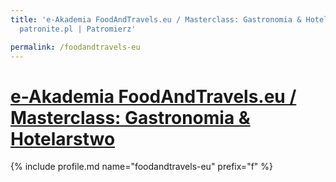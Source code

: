 ```yaml
---
title: 'e-Akademia FoodAndTravels.eu / Masterclass: Gastronomia & Hotelarstwo | Statystyki
  patronite.pl | Patromierz'

permalink: /foodandtravels-eu
---
```


# [e-Akademia FoodAndTravels.eu / Masterclass: Gastronomia & Hotelarstwo](https://patronite.pl/foodandtravels-eu)

{% include profile.md name="foodandtravels-eu" prefix="f" %}
